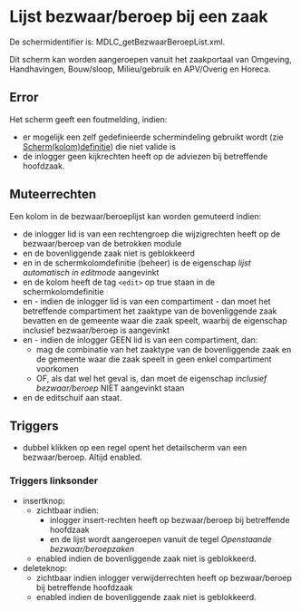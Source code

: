 # Lijst bezwaar/beroep bij een zaak

De schermidentifier is: MDLC_getBezwaarBeroepList.xml.

Dit scherm kan worden aangeroepen vanuit het zaakportaal van Omgeving, Handhavingen, Bouw/sloop, Milieu/gebruik en APV/Overig en Horeca.

## Error

Het scherm geeft een foutmelding, indien:

- er mogelijk een zelf gedefinieerde schermindeling gebruikt wordt (zie [Scherm(kolom)definitie](/instellen_inrichten/schermdefinitie/README.md)) die niet valide is
- de inlogger geen kijkrechten heeft op de adviezen bij betreffende hoofdzaak.

## Muteerrechten

Een kolom in de bezwaar/beroeplijst kan worden gemuteerd indien:

- de inlogger lid is van een rechtengroep die wijzigrechten heeft op de bezwaar/beroep van de betrokken module
- en de bovenliggende zaak niet is geblokkeerd
- en in de schermkolomdefinitie (beheer) is de eigenschap _lijst automatisch in editmode_ aangevinkt
- en de kolom heeft de tag `<edit>` op true staan in de schermkolomdefinitie
- en - indien de inlogger lid is van een compartiment - dan moet het betreffende compartiment het zaaktype van de bovenliggende zaak bevatten en de gemeente waar die zaak speelt, waarbij de eigenschap inclusief bezwaar/beroep is aangevinkt
- en - indien de inlogger GEEN lid is van een compartiment, dan:
  - mag de combinatie van het zaaktype van de bovenliggende zaak en de gemeente waar die zaak speelt in geen enkel compartiment voorkomen
  - OF, als dat wel het geval is, dan moet de eigenschap _inclusief bezwaar/beroep_ NIET aangevinkt staan
- en de editschuif aan staat.

## Triggers

- dubbel klikken op een regel opent het detailscherm van een bezwaar/beroep. Altijd enabled.

### Triggers linksonder

- insertknop:
  - zichtbaar indien:
    - inlogger insert-rechten heeft op bezwaar/beroep bij betreffende hoofdzaak
    - en de lijst wordt aangeroepen vanuit de tegel _Openstaande bezwaar/beroepzaken_
  - enabled indien de bovenliggende zaak niet is geblokkeerd.
- deleteknop:
  - zichtbaar indien inlogger verwijderrechten heeft op bezwaar/beroep bij betreffende hoofdzaak
  - enabled indien de bovenliggende zaak niet is geblokkeerd.
